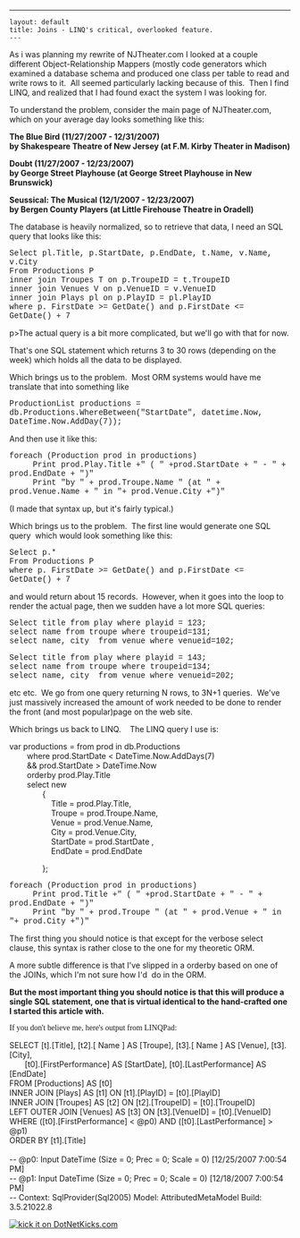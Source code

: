   ---
    layout: default
    title: Joins - LINQ's critical, overlooked feature.
    ---

  <p>As i was planning my rewrite of NJTheater.com I looked at a couple different Object-Relationship Mappers (mostly code generators which examined a database schema and produced one class per table to read and write rows to it.  All seemed particularly lacking because of this.  Then I find LINQ, and realized that I had found exact the system I was looking for.</p>  <p>To understand the problem, consider the main page of NJTheater.com, which on your average day looks something like this:</p>  <p><strong>The Blue Bird (11/27/2007 - 12/31/2007)      <br />by Shakespeare Theatre of New Jersey (at F.M. Kirby Theater in Madison) </strong></p>  <p><strong>Doubt (11/27/2007 - 12/23/2007)      <br />by George Street Playhouse (at George Street Playhouse in New Brunswick) </strong></p>  <p><strong>Seussical: The Musical (12/1/2007 - 12/23/2007)      <br />by Bergen County Players (at Little Firehouse Theatre in Oradell) </strong></p>  <p>The database is heavily normalized, so to retrieve that data, I need an SQL query that looks like this: </p>  <p><font face="Courier New">Select pl.Title, p.StartDate, p.EndDate, t.Name, v.Name, v.City      <br /></font><font face="Courier New">From Productions P      <br /></font><font face="Courier New">inner join Troupes T on p.TroupeID = t.TroupeID      <br /></font><font face="Courier New">inner join Venues V on p.VenueID = v.VenueID      <br /></font><font face="Courier New">inner join Plays pl on p.PlayID = pl.PlayID      <br /></font><font face="Courier New">where p. FirstDate &gt;= GetDate() and p.FirstDate &lt;= GetDate() + 7</font></p> p&gt;The actual query is a bit more complicated, but we'll go with that for now.   <p>That's one SQL statement which returns 3 to 30 rows (depending on the week) which holds all the data to be displayed.</p>  <p>Which brings us to the problem.  Most ORM systems would have me translate that into something like</p>  <p><font face="Courier New">ProductionList productions = db.Productions.WhereBetween("StartDate", datetime.Now, DateTime.Now.AddDay(7));</font></p>  <p>And then use it like this:</p>  <p><font face="Courier New">foreach (Production prod in productions)      <br />     Print prod.Play.Title +" ( " +prod.StartDate + " - " + prod.EndDate + ")"       <br />     Print "by " + prod.Troupe.Name " (at " + prod.Venue.Name + " in "+ prod.Venue.City +")"</font></p>  <p>(I made that syntax up, but it's fairly typical.)</p>  <p>Which brings us to the problem.  The first line would generate one SQL query  which would look something like this:</p>  <p><font face="Courier New">Select p.*      <br /></font><font face="Courier New">From Productions P      <br /></font><font face="Courier New">where p. FirstDate &gt;= GetDate() and p.FirstDate &lt;= GetDate() + 7</font></p>  <p>and would return about 15 records.  However, when it goes into the loop to render the actual page, then we sudden have a lot more SQL queries:</p>  <p><font face="Courier New">Select title from play where playid = 123;      <br />select name from troupe where troupeid=131;       <br />select name, city  from venue where venueid=102;</font></p> <font face="Courier New">Select title from play where playid = 143;    <br />select name from troupe where troupeid=134;     <br />select name, city  from venue where venueid=202;</font>   <p>etc etc.  We go from one query returning N rows, to 3N+1 queries.  We've just massively increased the amount of work needed to be done to render the front (and most popular)page on the web site.</p>  <p>Which brings us back to LINQ.    The LINQ query I use is:</p>  <p>var productions = from prod in db.Productions    <br />        where prod.StartDate &lt; DateTime.Now.AddDays(7)     <br />        &amp;&amp; prod.StartDate &gt; DateTime.Now     <br />        orderby prod.Play.Title     <br />        select new  <br />               {     <br />                   Title = prod.Play.Title,     <br />                   Troupe = prod.Troupe.Name,     <br />                   Venue = prod.Venue.Name,     <br />                   City = prod.Venue.City,     <br />                   StartDate = prod.StartDate ,     <br />                   EndDate = prod.EndDate </p>  <p>               };</p> <font face="Courier New">foreach (Production prod in productions)    <br />     Print prod.Title +" ( " +prod.StartDate + " - " + prod.EndDate + ")"     <br />     Print "by " + prod.Troupe " (at " + prod.Venue + " in "+ prod.City +")"</font>   <p>The first thing you should notice is that except for the verbose select clause, this syntax is rather close to the one for my theoretic ORM.</p>  <p>A more subtle difference is that I've slipped in a orderby based on one of the JOINs, which I'm not sure how I'd  do in the ORM.</p>  <p><strong>But the most important thing you should notice is that this will produce a single SQL statement, one that is virtual identical to the hand-crafted one I started this article with.</strong></p>  <p><font face="ver">If you don't believe me, here's output from LINQPad:</font></p>  <p>SELECT [t].[Title], [t2].[ Name ] AS [Troupe], [t3].[ Name ] AS [Venue], [t3].[City],    <br />       [t0].[FirstPerformance] AS [StartDate], [t0].[LastPerformance] AS [EndDate]     <br />FROM [Productions] AS [t0]     <br />INNER JOIN [Plays] AS [t1] ON [t1].[PlayID] = [t0].[PlayID]     <br />INNER JOIN [Troupes] AS [t2] ON [t2].[TroupeID] = [t0].[TroupeID]     <br />LEFT OUTER JOIN [Venues] AS [t3] ON [t3].[VenueID] = [t0].[VenueID]     <br />WHERE ([t0].[FirstPerformance] &lt; @p0) AND ([t0].[LastPerformance] &gt; @p1)     <br />ORDER BY [t1].[Title]     <br />    <br />-- @p0: Input DateTime (Size = 0; Prec = 0; Scale = 0) [12/25/2007 7:00:54 PM]     <br />-- @p1: Input DateTime (Size = 0; Prec = 0; Scale = 0) [12/18/2007 7:00:54 PM]     <br />-- Context: SqlProvider(Sql2005) Model: AttributedMetaModel Build: 3.5.21022.8     <br /></p> <a href="http://www.dotnetkicks.com/kick/?url=http%3a%2f%2fhonestillusion.com%2fblogs%2fblog_0%2farchive%2f2007%2f12%2f18%2fjoins-linq-s-critical-overlooked-feature.aspx"><img alt="kick it on DotNetKicks.com" src="http://www.dotnetkicks.com/Services/Images/KickItImageGenerator.ashx?url=http%3a%2f%2fhonestillusion.com%2fblogs%2fblog_0%2farchive%2f2007%2f12%2f18%2fjoins-linq-s-critical-overlooked-feature.aspx" border="0" /></a>